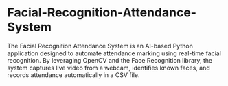 # Facial-Recognition-Attendance-System
The Facial Recognition Attendance System is an AI-based Python application designed to automate attendance marking using real-time facial recognition. By leveraging OpenCV and the Face Recognition library, the system captures live video from a webcam, identifies known faces, and records attendance automatically in a CSV file.

